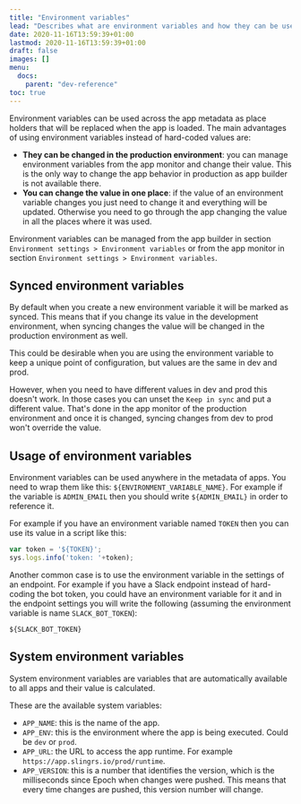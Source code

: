 ```yaml
---
title: "Environment variables"
lead: "Describes what are environment variables and how they can be used."
date: 2020-11-16T13:59:39+01:00
lastmod: 2020-11-16T13:59:39+01:00
draft: false
images: []
menu:
  docs:
    parent: "dev-reference"
toc: true
---
```


Environment variables can be used across the app metadata as place holders that will be replaced
when the app is loaded. The main advantages of using environment variables instead of hard-coded
values are:

- **They can be changed in the production environment**: you can manage environment variables from
  the app monitor and change their value. This is the only way to change the app behavior in production
  as app builder is not available there.
- **You can change the value in one place**: if the value of an environment variable changes you
  just need to change it and everything will be updated. Otherwise you need to go through the
  app changing the value in all the places where it was used.
  
Environment variables can be managed from the app builder in section `Environment settings > Environment variables`
or from the app monitor in section `Environment settings > Environment variables`.

## Synced environment variables

By default when you create a new environment variable it will be marked as synced. This means that
if you change its value in the development environment, when syncing changes the value will be
changed in the production environment as well.

This could be desirable when you are using the environment variable to keep a unique point of
configuration, but values are the same in dev and prod.

However, when you need to have different values in dev and prod this doesn't work. In those cases
you can unset the `Keep in sync` and put a different value. That's done in the app monitor of the
production environment and once it is changed, syncing changes from dev to prod won't override the
value.
 
## Usage of environment variables

Environment variables can be used anywhere in the metadata of apps. You need to wrap them
like this: `${ENVIRONMENT_VARIABLE_NAME}`. For example if the variable is `ADMIN_EMAIL` then
you should write `${ADMIN_EMAIL}` in order to reference it. 

For example if you have an environment variable named `TOKEN` then you can use its value in a 
script like this:

```js
var token = '${TOKEN}';
sys.logs.info('token: '+token);
```

Another common case is to use the environment variable in the settings of an endpoint. For example
if you have a Slack endpoint instead of hard-coding the bot token, you could have an environment
variable for it and in the endpoint settings you will write the following (assuming the environment
variable is name `SLACK_BOT_TOKEN`):

```
${SLACK_BOT_TOKEN}
```

## System environment variables

System environment variables are variables that are automatically available to all apps and their
value is calculated.

These are the available system variables:

- `APP_NAME`: this is the name of the app.
- `APP_ENV`: this is the environment where the app is being executed. Could be `dev` or `prod`.
- `APP_URL`: the URL to access the app runtime. For example `https://app.slingrs.io/prod/runtime`.
- `APP_VERSION`: this is a number that identifies the version, which is the milliseconds since Epoch
  when changes were pushed. This means that every time changes are pushed, this version number will
  change.

